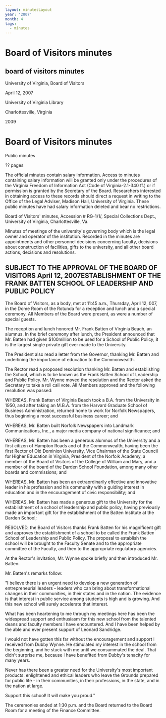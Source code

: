 ```yaml
---
layout: minutesLayout
year: '2007'
month: 4
tags:
  - minutes
---
```

Board of Visitors minutes
=========================

board of visitors minutes
-------------------------

University of Virginia, Board of Visitors

April 12, 2007

University of Virginia Library

Charlottesville, Virginia

2009

Board of Visitors minutes
=========================

Public minutes

?? pages

The official minutes contain salary information. Access to minutes containing salary information will be granted only under the procedures of the Virginia Freedom of Information Act (Code of Virginia-2.1-340 ff.) or if permission is granted by the Secretary of the Board. Researchers interested in obtaining access to these records should direct a request in writing to the Office of the Legal Adviser, Madison Hall, University of Virginia. These public minutes have had salary information deleted and bear no restrictions.

Board of Visitors' minutes, Accession # RG-1/1/, Special Collections Dept., University of Virginia, Charlottesville, Va.

Minutes of meetings of the university's governing body which is the legal owner and operator of the institution. Recorded in the minutes are appointments and other personnel decisions concerning faculty, decisions about construction of facilities, gifts to the university, and all other board actions, decisions and resolutions.

SUBJECT TO THE APPROVAL OF THE BOARD OF VISITORS April 12, 2007ESTABLISHMENT OF THE FRANK BATTEN SCHOOL OF LEADERSHIP AND PUBLIC POLICY
---------------------------------------------------------------------------------------------------------------------------------------

The Board of Visitors, as a body, met at 11:45 a.m., Thursday, April 12, 007, in the Dome Room of the Rotunda for a reception and lunch and a special ceremony. All Members of the Board were present, as were a number of special guests.

The reception and lunch honored Mr. Frank Batten of Virginia Beach, an alumnus. In the brief ceremony after lunch, the President announced that Mr. Batten had given $100million to be used for a School of Public Policy; it is the largest single private gift ever made to the University.

The President also read a letter from the Governor, thanking Mr. Batten and underlining the importance of education to the Commonwealth.

The Rector read a proposed resolution thanking Mr. Batten and establishing the School, which is to be known as the Frank Batten School of Leadership and Public Policy. Mr. Wynne moved the resolution and the Rector asked the Secretary to take a roll call vote. All Members approved and the following resolution was passed:

WHEREAS, Frank Batten of Virginia Beach took a B.A. from the University in 1950, and after taking an M.B.A. from the Harvard Graduate School of Business Administration, returned home to work for Norfolk Newspapers, thus beginning a most successful business career; and

WHEREAS, Mr. Batten built Norfolk Newspapers into Landmark Communications, Inc., a major media company of national significance; and

WHEREAS, Mr. Batten has been a generous alumnus of the University and a first citizen of Hampton Roads and of the Commonwealth, having been the first Rector of Old Dominion University, Vice Chairman of the State Council for Higher Education in Virginia, President of the Norfolk Academy, a member of the Board of Visitors of the College of William and Mary, and a member of the board of the Darden School Foundation, among many other boards and commissions; and

WHEREAS, Mr. Batten has been an extraordinarily effective and innovative leader in his profession and his community with a guiding interest in education and in the encouragement of civic responsibility; and

WHEREAS, Mr. Batten has made a generous gift to the University for the establishment of a school of leadership and public policy, having previously made an important gift for the establishment of the Batten Institute at the Darden School;

RESOLVED, the Board of Visitors thanks Frank Batten for his magnificent gift and approves the establishment of a school to be called the Frank Batten School of Leadership and Public Policy. The proposal to establish the school will be brought to the Faculty Senate and to the appropriate committee of the Faculty, and then to the appropriate regulatory agencies.

At the Rector's invitation, Mr. Wynne spoke briefly and then introduced Mr. Batten.

Mr. Batten's remarks follow:

"I believe there is an urgent need to develop a new generation of entrepreneurial leaders - leaders who can bring about transformational changes in their communities, in their states and in the nation. The evidence is that interest in public service among students is high and is growing. And this new school will surely accelerate that interest.

What has been heartening to me through my meetings here has been the widespread support and enthusiasm for this new school from the talented deans and faculty members I have encountered. And I have been helped by the able and ever present support of Leonard Sandridge.

I would not have gotten this far without the encouragement and support I received from Dubby Wynne. He stimulated my interest in the school from the beginning, and he stuck with me until we consummated the deal. That didn't surprise me, because I have benefited from Dubby's tenacity for many years.

Never has there been a greater need for the University's most important products: enlightened and ethical leaders who leave the Grounds prepared for public life - in their communities, in their professions, in the state, and in the nation at large.

Support this school! It will make you proud."

The ceremonies ended at 1:30 p.m. and the Board returned to the Board Room for a meeting of the Finance Committee.
